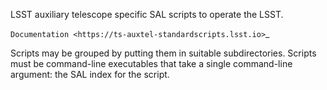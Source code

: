 LSST auxiliary telescope specific SAL scripts to operate the LSST.

`Documentation <https://ts-auxtel-standardscripts.lsst.io>`_

Scripts may be grouped by putting them in suitable subdirectories.
Scripts must be command-line executables that take a single
command-line argument: the SAL index for the script.